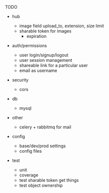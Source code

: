  TODO

- hub
	- image field upload_to, extension, size limit
	- sharable token for images
		- expiration

- auth/permissions
	- user login/signup/logout
	- user session management
	- shareable link for a particular user
	- email as username


- security
	- cors

- db
	- mysql

- other
	- celery + rabbitmq for mail

- config
	- base/dev/prod settings
	- config files

- test
	- unit
	- coverage
	- test sharable token get things
	- test object ownership
